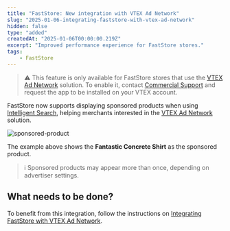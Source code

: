 ```yaml
---
title: "FastStore: New integration with VTEX Ad Network"
slug: "2025-01-06-integrating-faststore-with-vtex-ad-network"
hidden: false
type: "added"
createdAt: "2025-01-06T00:00:00.219Z"
excerpt: "Improved performance experience for FastStore stores."
tags:
    - FastStore
---
```


> ⚠️ This feature is only available for FastStore stores that use the [VTEX Ad Network](https://help.vtex.com/en/tutorial/vtex-ad-network-beta--2cgqXcBuJmXN2livQvClur) solution. To enable it, contact [Commercial Support](https://help.vtex.com/en/tracks/support-at-vtex--4AXsGdGHqExp9ZkiNq9eMy/3KQWGgkPOwbFTPfBxL7YwZ) and request the app to be installed on your VTEX account.

FastStore now supports displaying sponsored products when using [Intelligent Search](https://help.vtex.com/en/tracks/vtex-intelligent-search--19wrbB7nEQcmwzDPl1l4Cb), helping merchants interested in the [VTEX Ad Network](https://help.vtex.com/en/tutorial/vtex-ad-network-beta--2cgqXcBuJmXN2livQvClur) solution.

![sponsored-product](https://vtexhelp.vtexassets.com/assets/docs/src/faststore-ad-network___fc69fdbd20990eefb318ddbca16d4cd0.png)

The example above shows the **Fantastic Concrete Shirt** as the sponsored product.

> ℹ Sponsored products may appear more than once, depending on advertiser settings.

## What needs to be done?

To benefit from this integration, follow the instructions on [Integrating FastStore with VTEX Ad Network](https://developers.vtex.com/docs/guides/faststore/integrating-with-vtex-products-integrating-with-vtex-ad-network).
